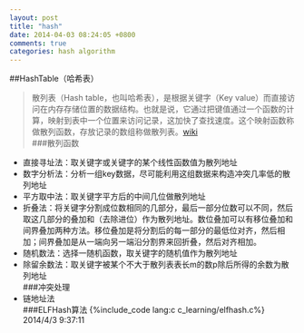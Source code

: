 ```yaml
---
layout: post
title: "hash"
date: 2014-04-03 08:24:05 +0800
comments: true
categories: hash algorithm
---
```

##HashTable（哈希表）
> 散列表（Hash table，也叫哈希表），是根据关键字（Key value）而直接访问在内存存储位置的数据结构。也就是说，它通过把键值通过一个函数的计算，映射到表中一个位置来访问记录，这加快了查找速度。这个映射函数称做散列函数，存放记录的数组称做散列表。[wiki](http://zh.wikipedia.org/zh/%E5%93%88%E5%B8%8C%E8%A1%A8)  
###散列函数
* 直接寻址法：取关键字或关键字的某个线性函数值为散列地址  
* 数字分析法：分析一组key数据，尽可能利用这组数据来构造冲突几率低的散列地址  
* 平方取中法：取关键字平方后的中间几位做散列地址  
* 折叠法：将关键字分割成位数相同的几部分，最后一部分位数可以不同，然后取这几部分的叠加和（去除进位）作为散列地址。数位叠加可以有移位叠加和间界叠加两种方法。移位叠加是将分割后的每一部分的最低位对齐，然后相加；间界叠加是从一端向另一端沿分割界来回折叠，然后对齐相加。  
* 随机数法：选择一随机函数，取关键字的随机值作为散列地址  
* 除留余数法：取关键字被某个不大于散列表表长m的数p除后所得的余数为散列地址  
###冲突处理
* 链地址法  
###ELFHash算法
{%include_code lang:c c_learning/elfhash.c%}  
2014/4/3 9:37:11 